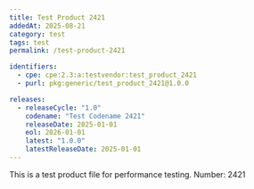 ```yaml
---
title: Test Product 2421
addedAt: 2025-08-21
category: test
tags: test
permalink: /test-product-2421

identifiers:
  - cpe: cpe:2.3:a:testvendor:test_product_2421
  - purl: pkg:generic/test_product_2421@1.0.0

releases:
  - releaseCycle: "1.0"
    codename: "Test Codename 2421"
    releaseDate: 2025-01-01
    eol: 2026-01-01
    latest: "1.0.0"
    latestReleaseDate: 2025-01-01
---
```


This is a test product file for performance testing. Number: 2421
